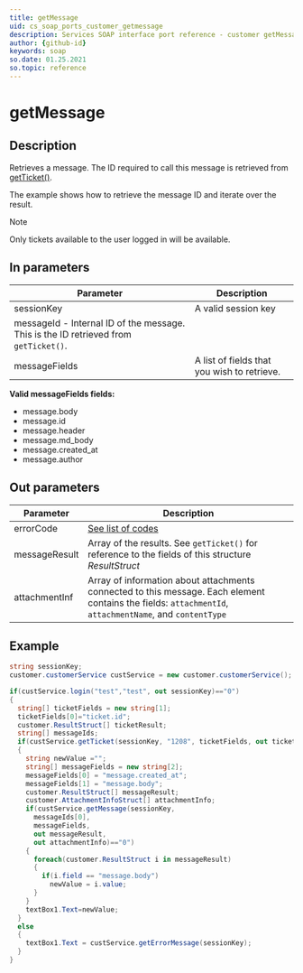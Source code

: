 ```yaml
---
title: getMessage
uid: cs_soap_ports_customer_getmessage
description: Services SOAP interface port reference - customer getMessage
author: {github-id}
keywords: soap
so.date: 01.25.2021
so.topic: reference
---
```


# getMessage

## Description

Retrieves a message. The ID required to call this message is retrieved from [getTicket()][2].

The example shows how to retrieve the message ID and iterate over the result.

> [!NOTE]
> Only tickets available to the user logged in will be available.

## In parameters

| Parameter | Description |
|---|---|
| sessionKey | A valid session key |
| messageId - Internal ID of the message. This is the ID retrieved from `getTicket()`. |
| messageFields | A list of fields that you wish to retrieve. |

**Valid messageFields fields:**

* message.body
* message.id
* message.header
* message.md\_body
* message.created\_at
* message.author

## Out parameters

| Parameter | Description |
|---|---|
| errorCode | [See list of codes][1] |
| messageResult | Array of the results. See `getTicket()` for reference to the fields of this structure *ResultStruct* |
| attachmentInf | Array of information about attachments connected to this message. Each element contains the fields: `attachmentId`, `attachmentName`, and `contentType` |

## Example

```csharp
string sessionKey;
customer.customerService custService = new customer.customerService();

if(custService.login("test","test", out sessionKey)=="0")
{
  string[] ticketFields = new string[1];
  ticketFields[0]="ticket.id";
  customer.ResultStruct[] ticketResult;
  string[] messageIds;
  if(custService.getTicket(sessionKey, "1208", ticketFields, out ticketResult, out messageIds)=="0")
  {
    string newValue ="";
    string[] messageFields = new string[2];
    messageFields[0] = "message.created_at";
    messageFields[1] = "message.body";
    customer.ResultStruct[] messageResult;
    customer.AttachmentInfoStruct[] attachmentInfo;
    if(custService.getMessage(sessionKey,
      messageIds[0],
      messageFields,
      out messageResult,
      out attachmentInfo)=="0")
    {
      foreach(customer.ResultStruct i in messageResult)
      {
        if(i.field == "message.body")
          newValue = i.value;
      }
    }
    textBox1.Text=newValue;
  }
  else
  {
    textBox1.Text = custService.getErrorMessage(sessionKey);
  }
}
```

<!-- Referenced links -->
[1]: ../../error-codes.md

<!-- Referenced links -->
[1]: ../../error-codes.md
[2]: getticket.md
